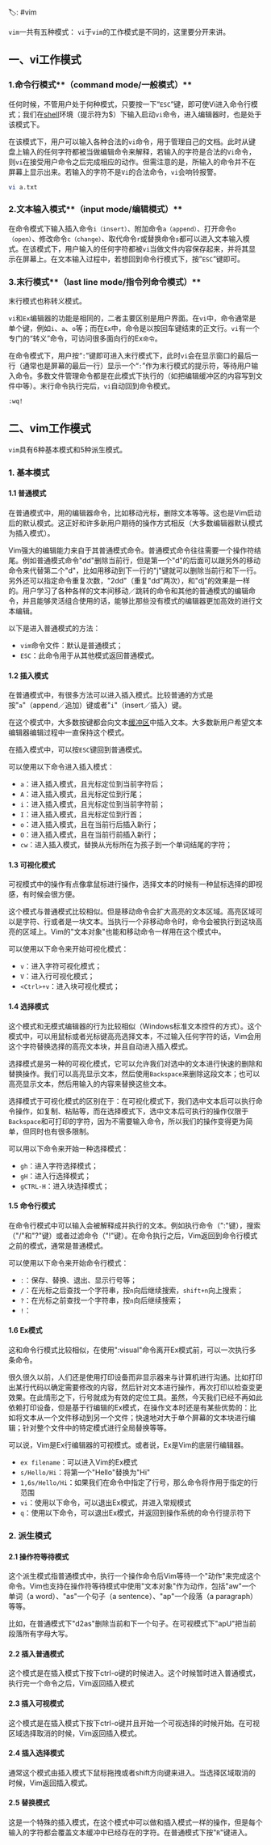 🏷: #vim 

`vim`一共有五种模式：
`vi`于`vim`的工作模式是不同的，这里要分开来讲。

## 一、vi工作模式

### 1.命令行模式**（command mode/一般模式）**

任何时候，不管用户处于何种模式，只要按一下“`ESC`”键，即可使Vi进入命令行模式；我们在[shell](https://www.linuxcool.com/)环境（提示符为$）下输入启动`vi`命令，进入编辑器时，也是处于该模式下。

在该模式下，用户可以输入各种合法的`vi`命令，用于管理自己的文档。此时从键盘上输入的任何字符都被当做编辑命令来解释，若输入的字符是合法的`Vi`命令，则`vi`在接受用户命令之后完成相应的动作。但需注意的是，所输入的命令并不在屏幕上显示出来。若输入的字符不是`Vi`的合法命令，`vi`会响铃报警。

```bash
vi a.txt
```

### 2.文本输入模式**（input mode/编辑模式）**

在命令模式下输入插入命令`i（insert）`、附加命令`a（append）`、打开命令`o（open）`、修改命令`c（change）`、取代命令`r`或替换命令`s`都可以进入文本输入模式。在该模式下，用户输入的任何字符都被`vi`当做文件内容保存起来，并将其显示在屏幕上。在文本输入过程中，若想回到命令行模式下，按”`ESC`”键即可。

### 3.末行模式**（last line mode/指令列命令模式）**

末行模式也称转义模式。

`vi`和`Ex`编辑器的功能是相同的，二者主要区别是用户界面。在`vi`中，命令通常是单个键，例如`i`、`a`、`o`等；而在`Ex`中，命令是以按回车键结束的正文行。`vi`有一个专门的“转义”命令，可访问很多面向行的Ex`命令`。

在命令模式下，用户按“`:`”键即可进入末行模式下，此时`vi`会在显示窗口的最后一行（通常也是屏幕的最后一行）显示一个“`:`”作为末行模式的提示符，等待用户输入命令。多数文件管理命令都是在此模式下执行的（如把编辑缓冲区的内容写到文件中等）。末行命令执行完后，`vi`自动回到命令模式。

```bash
:wq!
```

## 二、vim工作模式

`vim`具有6种基本模式和5种派生模式。

### 1. **基本模式**

#### 1.1 **普通模式**

在普通模式中，用的编辑器命令，比如移动光标，删除文本等等。这也是Vim启动后的默认模式。这正好和许多新用户期待的操作方式相反（大多数编辑器默认模式为插入模式）。

Vim强大的编辑能力来自于其普通模式命令。普通模式命令往往需要一个操作符结尾。例如普通模式命令"dd"删除当前行，但是第一个"d"的后面可以跟另外的移动命令来代替第二个"d"，比如用移动到下一行的"j"键就可以删除当前行和下一行。另外还可以指定命令重复次数，"2dd"（重复"dd"两次），和"dj"的效果是一样的。用户学习了各种各样的文本间移动／跳转的命令和其他的普通模式的编辑命令，并且能够灵活组合使用的话，能够比那些没有模式的编辑器更加高效的进行文本编辑。

以下是进入普通模式的方法：

- `vim`命令文件：默认是普通模式；
- `ESC`：此命令用于从其他模式返回普通模式。

#### 1.2 **插入模式**

在普通模式中，有很多方法可以进入插入模式。比较普通的方式是按"`a`"（append／追加）键或者"`i`"（insert／插入）键。

在这个模式中，大多数按键都会向文本[缓冲区](https://zh.wikipedia.org/wiki/%E7%BC%93%E5%86%B2%E5%8C%BA)中插入文本。大多数新用户希望文本编辑器编辑过程中一直保持这个模式。

在插入模式中，可以按`ESC`键回到普通模式。

可以使用以下命令进入插入模式：

- `a`：进入插入模式，且光标定位到当前字符后；
- `A`：进入插入模式，且光标定位到行尾；
- `i`：进入插入模式，且光标定位到当前字符前；
- `I`：进入插入模式，且光标定位到行首；
- `o`：进入插入模式，且在当前行后插入新行；
- `O`：进入插入模式，且在当前行前插入新行；
- `cw`：进入插入模式，替换从光标所在为孩子到一个单词结尾的字符；

#### 1.3 **可视化模式**

可视模式中的操作有点像拿鼠标进行操作，选择文本的时候有一种鼠标选择的即视感，有时候会很方便。

这个模式与普通模式比较相似。但是移动命令会扩大高亮的文本区域。高亮区域可以是字符、行或者是一块文本。当执行一个非移动命令时，命令会被执行到这块高亮的区域上。Vim的"文本对象"也能和移动命令一样用在这个模式中。

可以使用以下命令来开始可视化模式：

- `v`：进入字符可视化模式；
- `V`：进入行可视化模式；
- `<Ctrl>+v`：进入块可视化模式；

#### 1.4 **选择模式**

这个模式和无模式编辑器的行为比较相似（Windows标准文本控件的方式）。这个模式中，可以用鼠标或者光标键高亮选择文本，不过输入任何字符的话，Vim会用这个字符替换选择的高亮文本块，并且自动进入插入模式。

选择模式是另一种的可视化模式，它可以允许我们对选中的文本进行快速的删除和替换操作。我们可以高亮显示文本，然后使用`Backspace`来删除这段文本；也可以高亮显示文本，然后用输入的内容来替换这些文本。

选择模式于可视化模式的区别在于：在可视化模式下，我们选中文本后可以执行命令操作，如复制、粘贴等，而在选择模式下，选中文本后可执行的操作仅限于`Backspace`和可打印的字符，因为不需要输入命令，所以我们的操作变得更为简单，但同时也有很多限制。

可以用以下命令来开始一种选择模式：

- `gh`：进入字符选择模式；
- `gH`：进入行选择模式；
- `gCTRL-H`：进入块选择模式；

#### 1.5 **命令行模式**

在命令行模式中可以输入会被解释成并执行的文本。例如执行命令（":"键），搜索（"/"和"?"键）或者过滤命令（"!"键）。在命令执行之后，Vim返回到命令行模式之前的模式，通常是普通模式。

可以使用以下命令来开始命令行模式：

- `:`：保存、替换、退出、显示行号等；
- `/`：在光标之后查找一个字符串，按`n`向后继续搜索，`shift+n`向上搜索；
- `?`：在光标之前查找一个字符串，按`n`向后继续搜索；
- `!`：

#### 1.6 **Ex模式**

这和命令行模式比较相似，在使用":visual"命令离开Ex模式前，可以一次执行多条命令。

很久很久以前，人们还是使用打印设备而非显示器来与计算机进行沟通。比如打印出某行代码以确定需要修改的内容，然后针对文本进行操作，再次打印以检查变更效果。在此情形之下，行号就成为有效的定位工具。虽然，今天我们已经不再如此依赖打印设备，但是基于行编辑的Ex模式，在操作文本时还是有某些优势的：比如将文本从一个文件移动到另一个文件；快速地对大于单个屏幕的文本块进行编辑；针对整个文件中的特定模式进行全局替换等等。

可以说，Vim是Ex行编辑器的可视模式。或者说，Ex是Vim的底层行编辑器。

- `ex filename`：可以进入Vim的Ex模式
- `s/Hello/Hi`：将第一个"Hello"替换为"Hi"
- `1,6s/Hello/Hi`：如果我们在命令中指定了行号，那么命令将作用于指定的行范围
- `vi`：使用以下命令，可以退出Ex模式，并进入常规模式
- `q`：使用以下命令，可以退出Ex模式，并返回到操作系统的命令行提示符下

### 2. **派生模式**

#### 2.1 **操作符等待模式**

这个派生模式指普通模式中，执行一个操作命令后Vim等待一个"动作"来完成这个命令。Vim也支持在操作符等待模式中使用"文本对象"作为动作，包括"aw"一个单词（a word）、"as"一个句子（a sentence）、"ap"一个段落（a paragraph）等等。

比如，在普通模式下"d2as"删除当前和下一个句子。在可视模式下"apU"把当前段落所有字母大写。

#### 2.2 **插入普通模式**

这个模式是在插入模式下按下ctrl-o键的时候进入。这个时候暂时进入普通模式，执行完一个命令之后，Vim返回插入模式

#### 2.3 **插入可视模式**

这个模式是在插入模式下按下ctrl-o键并且开始一个可视选择的时候开始。在可视区域选择取消的时候，Vim返回插入模式。

#### 2.4 **插入选择模式**

通常这个模式由插入模式下鼠标拖拽或者shift方向键来进入。当选择区域取消的时候，Vim返回插入模式。

#### 2.5 **替换模式**

这是一个特殊的插入模式，在这个模式中可以做和插入模式一样的操作，但是每个输入的字符都会覆盖文本缓冲中已经存在的字符。在普通模式下按"`R`"键进入。